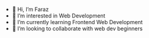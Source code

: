 - 👋 Hi, I’m Faraz
- 👀 I’m interested in Web Development
- 🌱 I’m currently learning Frontend Web Development
- 💞️ I’m looking to collaborate with web dev beginners

<!---
ahmedfaraz-dev/ahmedfaraz-dev is a ✨ special ✨ repository because its `README.md` (this file) appears on your GitHub profile.
You can click the Preview link to take a look at your changes.
--->
